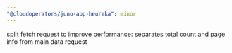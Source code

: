```yaml
---
"@cloudoperators/juno-app-heureka": minor
---
```


split fetch request to improve performance: separates total count and page info from main data request
